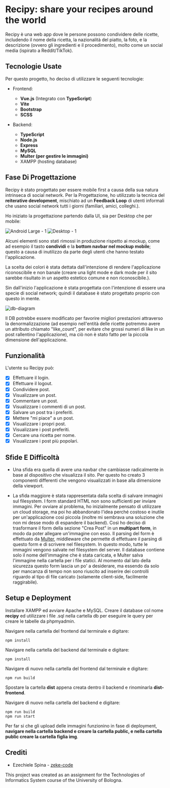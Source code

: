 
# Recipy: share your recipes around the world

Recipy è una web app dove le persone possono condividere delle ricette, includendo il nome della ricetta, la nazionalità del piatto, la foto, e la descrizione (ovvero gli ingredienti e il procedimento), molto come un social media (ispirato a Reddit/TikTok).


## Tecnologie Usate

Per questo progetto, ho deciso di utilizzare le seguenti tecnologie:

- Frontend:
    - **Vue.js** (Integrato con **TypeScript**)
    - **Vite**
    - **Bootstrap**
    - **SCSS**

- Backend:
    - **TypeScript**
    - **Node.js**
    - **Express**
    - **MySQL**
    - **Multer (per gestire le immagini)**
    - XAMPP (hosting database)


## Fase Di Progettazione

Recipy è stato progettato per essere mobile first a causa della sua natura intrinseca di social network. Per la Progettazione, ho utilizzato la tecnica del **reiterative development**, mischiato ad un **Feedback Loop** di utenti informali che usano social network tutti i giorni (familiari, amici, colleghi.).

Ho iniziato la progettazione partendo dalla UI, sia per Desktop che per mobile:

![Android Large - 1](https://github.com/zeke-code/recipy/assets/116798879/c187d2ef-1292-44df-97af-c5ff5311799e)
![Desktop - 1](https://github.com/zeke-code/recipy/assets/116798879/1747fcef-55b3-46a7-a449-31fd1256261d)


Alcuni elementi sono stati rimossi in produzione rispetto ai mockup, come ad esempio il tasto **condividi** e la **bottom navbar nel mockup mobile**; questo a causa di inutilizzo da parte degli utenti che hanno testato l'applicazione.

La scelta dei colori è stata dettata dall'intenzione di rendere l'applicazione riconoscibile e non banale (creare una light mode e dark mode per il sito sarebbe risultato in un aspetto estetico comune e non riconoscibile.).

Sin dall'inizio l'applicazione è stata progettata con l'intenzione di essere una specie di social network; quindi il database è stato progettato proprio con questo in mente.

![db-diagram](https://github.com/zeke-code/recipy/assets/116798879/1a1f0764-949f-4074-b8c9-8d44e2d0fdfd)


Il DB potrebbe essere modificato per favorire migliori prestazioni attraverso la denormalizzazione (ad esempio nell'entità delle ricette potremmo avere un attributo chiamato "like_count", per evitare che grossi numeri di like in un post rallentino l'applicazione), ma ciò non è stato fatto per la piccola dimensione dell'applicazione.


## Funzionalità

L'utente su Recipy può:

- [x]  Effettuare il login.
- [x]  Effettuare il logout.
- [x]  Condividere post.
- [x]  Visualizzare un post.
- [x]  Commentare un post.
- [x]  Visualizzare i commenti di un post.
- [x]  Salvare un post tra i preferiti.
- [x]  Mettere "mi piace" a un post.
- [x]  Visualizzare i propri post.
- [x]  Visualizzare i post preferiti.
- [x]  Cercare una ricetta per nome.
- [x]  Visualizzare i post più popolari.

## Sfide E Difficoltà

- Una sfida era quella di avere una navbar che cambiasse radicalmente in base al dispositivo che visualizza il sito. Per questo ho creato 3 componenti differenti che vengono visualizzati in base alla dimensione della viewport.

- La sfida maggiore è stata rappresentata dalla scelta di salvare immagini sul filesystem. I form standard HTML non sono sufficienti per inviare immagini. Per ovviare al problema, ho inizialmente pensato di utilizzare un cloud storage, ma poi ho abbandonato l'idea perché costoso e inutile per un'applicazione così piccola (inoltre mi sembrava una soluzione che non mi desse modo di espandere il backend). Così ho deciso di trasformare il form della sezione "Crea Post" in un **multipart form**, in modo da poter allegare un'immagine con esso. Il parsing del form è effettuato da [Multer](https://github.com/expressjs/multer), middleware che permette di effettuare il parsing di questo form e di scrivere nel filesystem. In questo modo, tutte le immagini vengono salvate nel filesystem del server. Il database contiene solo il nome dell'immagine che è stata caricata, e Multer salva l'immagine nella cartella per i file statici. Al momento dal lato della sicurezza questo form lascia un po' a desiderare, ma essendo da solo per mancanza di tempo non sono riuscito ad inserire dei controlli riguardo al tipo di file caricato (solamente client-side, facilmente raggirabile).
## Setup e Deployment

Installare XAMPP ed avviare Apache e MySQL.
Creare il database col nome **recipy** ed utilizzare i file .sql nella cartella db per eseguire le query per creare le tabelle da phpmyadmin.

Navigare nella cartella del frontend dal terminale e digitare:
```
npm install
```

Navigare nella cartella del backend dal terminale e digitare:
```
npm install
```

Navigare di nuovo nella cartella del frontend dal terminale e digitare:
```
npm run build
```

Spostare la cartella **dist** appena creata dentro il backend e rinominarla **dist-frontend**.

Navigare di nuovo nella cartella del backend e digitare:

```
npm run build
npm run start
```

Per far si che gli upload delle immagini funzionino in fase di deployment, **navigare nella cartella backend e creare la cartella public, e nella cartella public creare la cartella figlia img**.


## Crediti

- Ezechiele Spina - [zeke-code](https://github.com/zeke-code)

This project was created as an assignment for the Technologies of Informatics System course of the University of Bologna.
